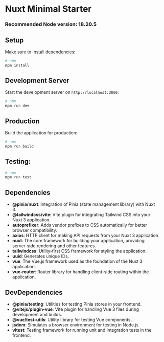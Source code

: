 # Nuxt Minimal Starter

### Recommended Node version: 18.20.5

## Setup

Make sure to install dependencies:

```bash
# npm
npm install
```

## Development Server

Start the development server on `http://localhost:3000`:

```bash
# npm
npm run dev
```

## Production

Build the application for production:

```bash
# npm
npm run build
```

## Testing:

```bash
# npm
npm run test
```
## Dependencies

- **@pinia/nuxt**: Integration of Pinia (state management library) with Nuxt 3.
- **@tailwindcss/vite**: Vite plugin for integrating Tailwind CSS into your Nuxt 3 application.
- **autoprefixer**: Adds vendor prefixes to CSS automatically for better browser compatibility.
- **axios**: HTTP client for making API requests from your Nuxt 3 application.
- **nuxt**: The core framework for building your application, providing server-side rendering and other features.
- **tailwindcss**: Utility-first CSS framework for styling the application.
- **uuid**: Generates unique IDs.
- **vue**: The Vue.js framework used as the foundation of the Nuxt 3 application.
- **vue-router**: Router library for handling client-side routing within the application.

## DevDependencies

- **@pinia/testing**: Utilities for testing Pinia stores in your frontend.
- **@vitejs/plugin-vue**: Vite plugin for handling Vue 3 files during development and builds.
- **@vue/test-utils**: Utility library for testing Vue components.
- **jsdom**: Simulates a browser environment for testing in Node.js.
- **vitest**: Testing framework for running unit and integration tests in the frontend.
